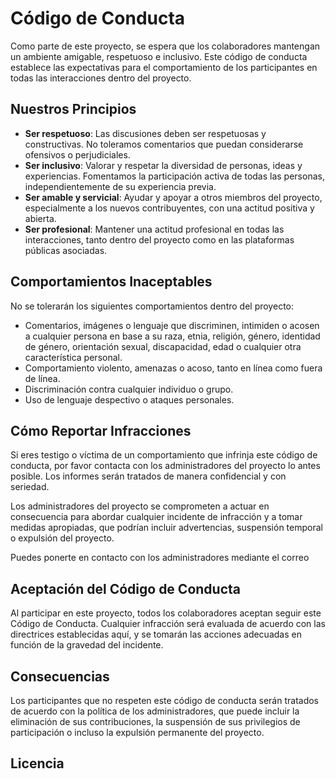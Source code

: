 # Código de Conducta

Como parte de este proyecto, se espera que los colaboradores mantengan un ambiente amigable, respetuoso e inclusivo. Este código de conducta establece las expectativas para el comportamiento de los participantes en todas las interacciones dentro del proyecto.

## Nuestros Principios

- **Ser respetuoso**: Las discusiones deben ser respetuosas y constructivas. No toleramos comentarios que puedan considerarse ofensivos o perjudiciales.
- **Ser inclusivo**: Valorar y respetar la diversidad de personas, ideas y experiencias. Fomentamos la participación activa de todas las personas, independientemente de su experiencia previa.
- **Ser amable y servicial**: Ayudar y apoyar a otros miembros del proyecto, especialmente a los nuevos contribuyentes, con una actitud positiva y abierta.
- **Ser profesional**: Mantener una actitud profesional en todas las interacciones, tanto dentro del proyecto como en las plataformas públicas asociadas.

## Comportamientos Inaceptables

No se tolerarán los siguientes comportamientos dentro del proyecto:

- Comentarios, imágenes o lenguaje que discriminen, intimiden o acosen a cualquier persona en base a su raza, etnia, religión, género, identidad de género, orientación sexual, discapacidad, edad o cualquier otra característica personal.
- Comportamiento violento, amenazas o acoso, tanto en línea como fuera de línea.
- Discriminación contra cualquier individuo o grupo.
- Uso de lenguaje despectivo o ataques personales.

## Cómo Reportar Infracciones

Si eres testigo o víctima de un comportamiento que infrinja este código de conducta, por favor contacta con los administradores del proyecto lo antes posible. Los informes serán tratados de manera confidencial y con seriedad.

Los administradores del proyecto se comprometen a actuar en consecuencia para abordar cualquier incidente de infracción y a tomar medidas apropiadas, que podrían incluir advertencias, suspensión temporal o expulsión del proyecto.

Puedes ponerte en contacto con los administradores mediante el correo

## Aceptación del Código de Conducta

Al participar en este proyecto, todos los colaboradores aceptan seguir este Código de Conducta. Cualquier infracción será evaluada de acuerdo con las directrices establecidas aquí, y se tomarán las acciones adecuadas en función de la gravedad del incidente.

## Consecuencias

Los participantes que no respeten este código de conducta serán tratados de acuerdo con la política de los administradores, que puede incluir la eliminación de sus contribuciones, la suspensión de sus privilegios de participación o incluso la expulsión permanente del proyecto.

## Licencia

